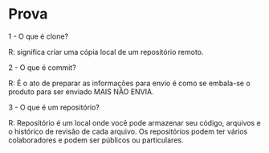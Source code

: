 # Prova

1 - O que é clone?

R: significa criar uma cópia local de um repositório remoto.

2 - O que é commit?

R: É o ato de preparar as informações para envio é como se embala-se o produto para ser enviado MAIS NÂO ENVIA.

3 - O que é um repositório?

R: Repositório é um local onde você pode armazenar seu código, arquivos e o histórico de revisão de cada arquivo. Os repositórios podem ter vários colaboradores e podem ser públicos ou particulares.